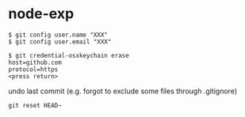 # node-exp

```
$ git config user.name "XXX"
$ git config user.email "XXX"
```
```
$ git credential-osxkeychain erase
host=github.com
protocol=https
<press return>
```

undo last commit (e.g. forgot to exclude some files through .gitignore)
```
git reset HEAD~
```
